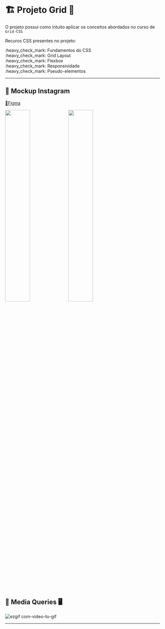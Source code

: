 # :building_construction: Projeto Grid :construction:

O projeto possui como intuito aplicar os conceitos abordados no curso de `Grid-CSS`

<p>Recuros CSS presentes no projeto:</p>

<p>
    :heavy_check_mark: Fundamentos do CSS <br>
    :heavy_check_mark: Grid Layout <br>
    :heavy_check_mark: Flexbox <br>
    :heavy_check_mark: Responsividade <br>
    :heavy_check_mark: Pseudo-elementos <br>
</p>

---

## 🎨 Mockup Instagram

[🎨Figma](https://www.figma.com/file/BQxUWevqbZ3kvjtQ0cRPn9/CSS-Grid?type=design&node-id=143%3A2&mode=design&t=4PFnPRUUXmOh5k4S-1)

[](https://github.com/FabioFlorencio/Grid-CSS/blob/master/img/%F0%9F%92%BB%20Desktop.png)
<img src="/img/💻 Desktop.png" width="40%">
[](https://github.com/FabioFlorencio/Grid-CSS/blob/master/img/%F0%9F%93%B1%20Mobile.png)
<img src="/img/📱%20Mobile.png" width="40%" height="40%">

## :iphone: Media Queries :desktop_computer: 

![ezgif com-video-to-gif](https://github.com/FabioFlorencio/Grid-CSS/assets/78650091/2c8001fb-6611-4629-a62e-8c5fa6b16e92)

---



